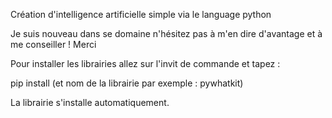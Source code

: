 Création d'intelligence artificielle simple via le language python

Je suis nouveau dans se domaine n'hésitez pas à m'en dire d'avantage et à me conseiller ! Merci

Pour installer les librairies allez sur l'invit de commande et tapez : 

 pip install (et nom de la librairie par exemple : pywhatkit)
 
 La librairie s'installe automatiquement.
